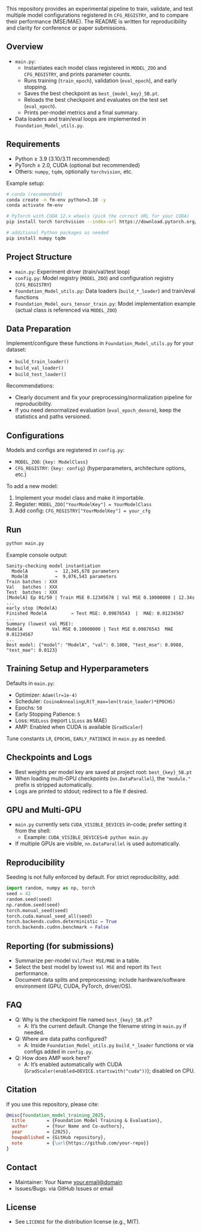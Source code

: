 This repository provides an experimental pipeline to train, validate, and test multiple model configurations registered in `CFG_REGISTRY`, and to compare their performance (MSE/MAE). The README is written for reproducibility and clarity for conference or paper submissions.

## Overview
- `main.py`:
  - Instantiates each model class registered in `MODEL_ZOO` and `CFG_REGISTRY`, and prints parameter counts.
  - Runs training (`train_epoch`), validation (`eval_epoch`), and early stopping.
  - Saves the best checkpoint as `best_{model_key}_5B.pt`.
  - Reloads the best checkpoint and evaluates on the test set (`eval_epoch`).
  - Prints per-model metrics and a final summary.
- Data loaders and train/eval loops are implemented in `Foundation_Model_utils.py`.

## Requirements
- Python ≥ 3.9 (3.10/3.11 recommended)
- PyTorch ≥ 2.0, CUDA (optional but recommended)
- Others: `numpy`, `tqdm`, optionally `torchvision`, etc.

Example setup:
```bash
# conda (recommended)
conda create -n fm-env python=3.10 -y
conda activate fm-env

# PyTorch with CUDA 12.x wheels (pick the correct URL for your CUDA)
pip install torch torchvision --index-url https://download.pytorch.org/whl/cu121

# additional Python packages as needed
pip install numpy tqdm
```

## Project Structure
- `main.py`: Experiment driver (train/val/test loop)
- `config.py`: Model registry (`MODEL_ZOO`) and configuration registry (`CFG_REGISTRY`)
- `Foundation_Model_utils.py`: Data loaders (`build_*_loader`) and train/eval functions
- `Foundation_Model_ours_tensor_train.py`: Model implementation example (actual class is referenced via `MODEL_ZOO`)

## Data Preparation
Implement/configure these functions in `Foundation_Model_utils.py` for your dataset:
- `build_train_loader()`
- `build_val_loader()`
- `build_test_loader()`

Recommendations:
- Clearly document and fix your preprocessing/normalization pipeline for reproducibility.
- If you need denormalized evaluation (`eval_epoch_denorm`), keep the statistics and paths versioned.

## Configurations
Models and configs are registered in `config.py`:
- `MODEL_ZOO`: `{key: ModelClass}`
- `CFG_REGISTRY`: `{key: config}` (hyperparameters, architecture options, etc.)

To add a new model:
1. Implement your model class and make it importable.
2. Register: `MODEL_ZOO["YourModelKey"] = YourModelClass`
3. Add config: `CFG_REGISTRY["YourModelKey"] = your_cfg`

## Run
```bash
python main.py
```

Example console output:
```text
Sanity-checking model instantiation
  ModelA          →  12,345,678 parameters
  ModelB          →  9,876,543 parameters
Train batches : XXX
Val   batches : XXX
Test  batches : XXX
[ModelA] Ep 01/50 | Train MSE 0.12345678 | Val MSE 0.10000000 | 12.34s
...
early stop (ModelA)
Finished ModelA         → Test MSE: 0.09876543  |  MAE: 0.01234567
...
Summary (lowest val MSE):
ModelA           Val MSE 0.10000000 | Test MSE 0.09876543  MAE 0.01234567
...
Best model: {"model": "ModelA", "val": 0.1000, "test_mse": 0.0988, "test_mae": 0.0123}
```

## Training Setup and Hyperparameters
Defaults in `main.py`:
- Optimizer: `Adam(lr=1e-4)`
- Scheduler: `CosineAnnealingLR(T_max=len(train_loader)*EPOCHS)`
- Epochs: `50`
- Early Stopping Patience: `5`
- Loss: `MSELoss` (report `L1Loss` as MAE)
- AMP: Enabled when CUDA is available (`GradScaler`)

Tune constants `LR`, `EPOCHS`, `EARLY_PATIENCE` in `main.py` as needed.

## Checkpoints and Logs
- Best weights per model key are saved at project root: `best_{key}_5B.pt`
- When loading multi-GPU checkpoints (`nn.DataParallel`), the `"module."` prefix is stripped automatically.
- Logs are printed to stdout; redirect to a file if desired.

## GPU and Multi-GPU
- `main.py` currently sets `CUDA_VISIBLE_DEVICES` in-code; prefer setting it from the shell:
  - Example: `CUDA_VISIBLE_DEVICES=0 python main.py`
- If multiple GPUs are visible, `nn.DataParallel` is used automatically.

## Reproducibility
Seeding is not fully enforced by default. For strict reproducibility, add:
```python
import random, numpy as np, torch
seed = 42
random.seed(seed)
np.random.seed(seed)
torch.manual_seed(seed)
torch.cuda.manual_seed_all(seed)
torch.backends.cudnn.deterministic = True
torch.backends.cudnn.benchmark = False
```

## Reporting (for submissions)
- Summarize per-model `Val/Test MSE/MAE` in a table.
- Select the best model by lowest `Val MSE` and report its `Test` performance.
- Document data splits and preprocessing; include hardware/software environment (GPU, CUDA, PyTorch, driver/OS).

## FAQ
- Q: Why is the checkpoint file named `best_{key}_5B.pt`?
  - A: It’s the current default. Change the filename string in `main.py` if needed.
- Q: Where are data paths configured?
  - A: Inside `Foundation_Model_utils.py` `build_*_loader` functions or via configs added in `config.py`.
- Q: How does AMP work here?
  - A: It’s enabled automatically with CUDA (`GradScaler(enabled=DEVICE.startswith("cuda"))`); disabled on CPU.

## Citation
If you use this repository, please cite:
```bibtex
@misc{foundation_model_training_2025,
  title        = {Foundation Model Training & Evaluation},
  author       = {Your Name and Co-authors},
  year         = {2025},
  howpublished = {GitHub repository},
  note         = {\url{https://github.com/your-repo}}
}
```

## Contact
- Maintainer: Your Name <your.email@domain>
- Issues/Bugs: via GitHub Issues or email

## License
- See `LICENSE` for the distribution license (e.g., MIT). 

